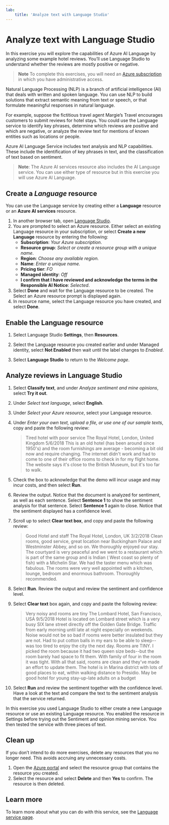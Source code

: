 ```yaml
---
lab:
    title: 'Analyze text with Language Studio'
---
```


# Analyze text with Language Studio

In this exercise you will explore the capabilities of Azure AI Language by analyzing some example hotel reviews. You’ll use Language Studio to understand whether the reviews are mostly positive or negative.

> **Note**
> To complete this exercises, you will need an [Azure subscription](https://azure.microsoft.com/free?azure-portal=true) in which you have administrative access.

Natural Language Processing (NLP) is a branch of artificial intelligence (AI) that deals with written and spoken language. You can use NLP to build solutions that extract semantic meaning from text or speech, or that formulate meaningful responses in natural language.

For example, suppose the fictitious travel agent Margie’s Travel encourages customers to submit reviews for hotel stays. You could use the Language service to identify key phrases, determine which reviews are positive and which are negative, or analyze the review text for mentions of known entities such as locations or people.

Azure AI Language Service includes text analysis and NLP capabilities. These include the identification of key phrases in text, and the classification of text based on sentiment.

> **Note**: The Azure AI services resource also includes the AI Language service. You can use either type of resource but in this exercise you will use Azure AI Language.

## Create a *Language* resource

You can use the Language service by creating either a **Language** resource or an **Azure AI services** resource.

1.	In another browser tab, open [Language Studio](https://language.cognitive.azure.com/). 
1.	You are prompted to select an Azure resource. Either select an existing Language resource in your subscription, or select **Create a new Language** resource by entering the following:
    -	**Subscription**: *Your Azure subscription*.
    -	**Resource group**: *Select or create a resource group with a unique name*.
    -	**Region**: *Choose any available region.*
    -	**Name**: *Enter a unique name.*
    -	**Pricing tier**: *FO*
    -	**Managed identity**: *Off*
    -	**I confirm that I have reviewed and acknowledge the terms in the Responsible AI Notice**: *Selected*.
1.	Select **Done** and wait for the Language resource to be created. The Select an Azure resource prompt is displayed again.
1.	In resource name, select the Language resource you have created, and select **Done**.

## Enable the **Language** resource

1.	Select Language Studio **Settings**, then **Resources**.
 
1.	Select the Language resource you created earlier and under Managed identity, select **Not Enabled** then wait until the label changes to *Enabled*.
1.	Select **Language Studio** to return to the *Welcome page*.

## Analyze reviews in Language Studio

1.	Select **Classify text**, and under *Analyze sentiment and mine opinions*, select **Try it out**.
1.	Under *Select text language*, select **English**. 
1.	Under *Select your Azure resource*, select your Language resource.
1.	Under *Enter your own text, upload a file, or use one of our sample texts*, copy and paste the following review:

    >Tired hotel with poor service
    The Royal Hotel, London, United Kingdom
    5/6/2018
    This is an old hotel (has been around since 1950's) and the room furnishings are average - becoming a bit old now and require changing. The internet didn't work and had to come to one of their office rooms to check in for my flight home. The website says it's close to the British Museum, but it's too far to walk.

1.	Check the box to acknowledge that the demo will incur usage and may incur costs, and then select **Run**. 

1.	Review the output. Notice that the document is analyzed for sentiment, as well as each sentence. Select **Sentence 1** to show the sentiment analysis for that sentence. Select **Sentence 1** again to close. Notice that the sentiment displayed has a confidence level.

1.	Scroll up to select **Clear text box**, and copy and paste the following review:
 
    >Good Hotel and staff
    The Royal Hotel, London, UK
    3/2/2018
    Clean rooms, good service, great location near Buckingham Palace and Westminster Abbey, and so on. We thoroughly enjoyed our stay. The courtyard is very peaceful and we went to a restaurant which is part of the same group and is Indian ( West coast so plenty of fish) with a Michelin Star. We had the taster menu which was fabulous. The rooms were very well appointed with a kitchen, lounge, bedroom and enormous bathroom. Thoroughly recommended.

1.	Select **Run**. Review the output and review the sentiment and confidence level.

1.	Select **Clear text** box again, and copy and paste the following review:

    >Very noisy and rooms are tiny
    The Lombard Hotel, San Francisco, USA
    9/5/2018
    Hotel is located on Lombard street which is a very busy SIX lane street directly off the Golden Gate Bridge. Traffic from early morning until late at night especially on weekends. Noise would not be so bad if rooms were better insulated but they are not. Had to put cotton balls in my ears to be able to sleep--was too tired to enjoy the city the next day. Rooms are TINY. I picked the room because it had two queen size beds--but the room barely had space to fit them. With family of four in the room it was tight. With all that said, rooms are clean and they've made an effort to update them. The hotel is in Marina district with lots of good places to eat, within walking distance to Presidio. May be good hotel for young stay-up-late adults on a budget

1. Select **Run** and review the sentiment together with the confidence level. Have a look at the text and compare the text to the sentiment analysis that the service returned.

In this exercise you used Language Studio to either create a new Language resource or use an existing Language resource. You enabled the resource in Settings before trying out the Sentiment and opinion mining service. You then tested the service with three pieces of text.

## Clean up
If you don’t intend to do more exercises, delete any resources that you no longer need. This avoids accruing any unnecessary costs.
1.	Open the [Azure portal]( https://portal.azure.com) and select the resource group that contains the resource you created. 
1.	Select the resource and select **Delete** and then **Yes** to confirm. The resource is then deleted.

## Learn more

To learn more about what you can do with this service, see the [Language service page](https://azure.microsoft.com/services/cognitive-services/language-service/).

